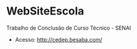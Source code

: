 # WebSiteEscola
Trabalho de Conclusão de Curso Técnico - SENAI

- Acesso:
 http://cedep.besaba.com/ 
